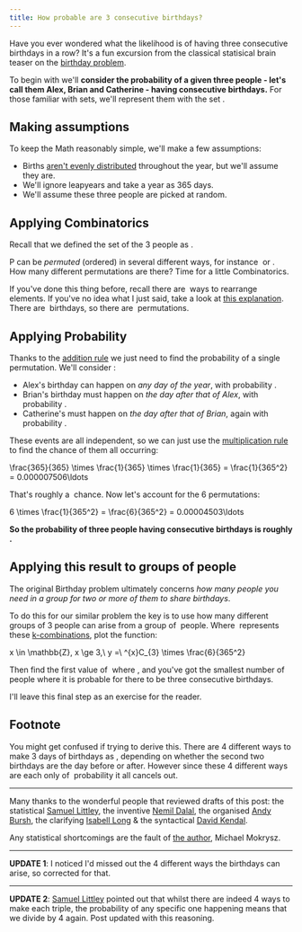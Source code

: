 ```yaml
---
title: How probable are 3 consecutive birthdays?
---
```

Have you ever wondered what the likelihood is of having three consecutive birthdays in a row? It's a fun excursion from the classical statisical brain teaser on the [birthday problem](http://en.wikipedia.org/wiki/Birthday_problem).
<!--more-->

To begin with we'll **consider the probability of a given three people - let's call them Alex, Brian and Catherine - having consecutive birthdays.** For those familiar with sets, we'll represent them with the set <math>P = \{ Alex, Brian, Catherine \}</math>.

## Making assumptions
To keep the Math reasonably simple, we'll make a few assumptions:

* Births [aren't evenly distributed](http://www.stanford.edu/~dgleich/notebook/2009/04/birthday_distribution.html) throughout the year, but we'll assume they are.
* We'll ignore leapyears and take a year as 365 days.
* We'll assume these three people are picked at random.

## Applying Combinatorics
Recall that we defined the set of the 3 people as <math>P = \{ Alex, Brian, Catherine \}</math>.

P can be *permuted* (ordered) in several different ways, for instance <math>( Brian, Alex, Catherine )</math> or <math>( Catherine, Alex, Brian )</math>. How many different permutations are there? Time for a little Combinatorics.

If you've done this thing before, recall there are <math>m!</math> ways to rearrange <math>m</math> elements. If you've no idea what I just said, take a look at [this explanation](http://math.stackexchange.com/questions/108812/how-many-ways-can-we-order-a-set-of-n-elements). There are <math>|\mathrm{P}| = 3</math> birthdays, so there are <math>3! = 3 \times 2 \times 1 = \mathbf{6}</math> permutations.

## Applying Probability
Thanks to the [addition rule](https://www.khanacademy.org/math/probability/independent-dependent-probability/addition_rule_probability/v/addition-rule-for-probability) we just need to find the probability of a single permutation. We'll consider <math>( Alex, Brian, Catherine )</math>:

* Alex's birthday can happen on *any day of the year*, with probability <math>\frac{365}{365} = 1</math>.
* Brian's birthday must happen on *the day after that of Alex*, with probability <math>\frac{1}{365}</math>.
* Catherine's must happen on *the day after that of Brian*, again with probability <math>\frac{1}{365}</math>.

These events are all independent, so we can just use the [multiplication rule](http://stattrek.com/probability/probability-rules.aspx) to find the chance of them all occurring:

<blockmath>\frac{365}{365} \times \frac{1}{365} \times \frac{1}{365} = \frac{1}{365^2} = 0.000007506\ldots</blockmath>

That's roughly a <math>0.00075\%</math> chance. Now let's account for the 6 permutations:

<blockmath>6 \times \frac{1}{365^2} = \frac{6}{365^2} = 0.00004503\ldots</blockmath>

<b>So the probability of three people having consecutive birthdays is roughly <math>0.0045\%</math>.</b>

## Applying this result to groups of people
The original Birthday problem ultimately concerns *how many people you need in a group for two or more of them to share birthdays*.

To do this for our similar problem the key is to use how many different groups of 3 people can arise from a group of <math>x</math> people. Where <math>^{n}C_{k}</math> represents these [k-combinations](http://en.wikipedia.org/wiki/Combinations#Number_of_k-combinations), plot the function:

<blockmath>x \in \mathbb{Z}, x \ge 3,\ y =\ ^{x}C_{3} \times \frac{6}{365^2}</blockmath>

Then find the first value of <math>x</math> where <math>y > 0.5</math>, and you've got the smallest number of people where it is probable for there to be three consecutive birthdays.

I'll leave this final step as an exercise for the reader.

## Footnote
You might get confused if trying to derive this. There are 4 different ways to make 3 days of birthdays as <math>( Alex, Brian, Catherine )</math>, depending on whether the second two birthdays are the day before or after. However since these 4 different ways are each only of <math>\frac{1}{4}</math> probability it all cancels out.

---

Many thanks to the wonderful people that reviewed drafts of this post: the statistical [Samuel Littley](https://www.toastwaffle.com), the inventive [Nemil Dalal](http://toys.dreamforge.me/users/nemild), the organised [Andy Bursh](https://twitter.com/AndyBursh), the clarifying [Isabell Long](http://issyl0.co.uk) &amp; the syntactical [David Kendal](http://dpk.io).

Any statistical shortcomings are the fault of [the author](https://46b.it/about/), Michael Mokrysz.

---

**UPDATE 1**: I noticed I'd missed out the 4 different ways the birthdays can arise, so corrected for that.

---

**UPDATE 2**: [Samuel Littley](https://www.toastwaffle.com) pointed out that whilst there are indeed 4 ways to make each triple, the probability of any specific one happening means that we divide by 4 again. Post updated with this reasoning.
